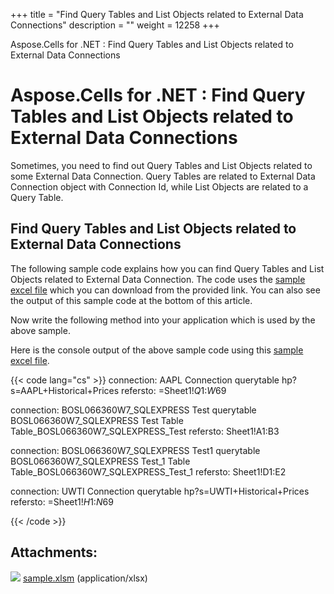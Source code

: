+++
title = "Find Query Tables and List Objects related to External Data Connections" 
description = "" 
weight = 12258 
+++

Aspose.Cells for .NET : Find Query Tables and List Objects related to External Data Connections  

# Aspose.Cells for .NET : Find Query Tables and List Objects related to External Data Connections


Sometimes, you need to find out Query Tables and List Objects related to some External Data Connection. Query Tables are related to External Data Connection object with Connection Id, while List Objects are related to a Query Table.

## Find Query Tables and List Objects related to External Data Connections

The following sample code explains how you can find Query Tables and List Objects related to External Data Connection. The code uses the [sample excel file](https://docs2.aspose.com/cells/net/attachments/5024993/5115493.xlsm) which you can download from the provided link. You can also see the output of this sample code at the bottom of this article.

Now write the following method into your application which is used by the above sample.

Here is the console output of the above sample code using this [sample excel file](https://docs2.aspose.com/cells/net/attachments/5024993/5115493.xlsm).

{{< code lang="cs" >}}
connection: AAPL Connection
querytable hp?s=AAPL+Historical+Prices
refersto: =Sheet1!$Q$1:$W$69

connection: BOSL066360W7_SQLEXPRESS Test
querytable BOSL066360W7_SQLEXPRESS Test
Table Table_BOSL066360W7_SQLEXPRESS_Test
refersto: Sheet1!A1:B3

connection: BOSL066360W7_SQLEXPRESS Test1
querytable BOSL066360W7_SQLEXPRESS Test_1
Table Table_BOSL066360W7_SQLEXPRESS_Test_1
refersto: Sheet1!D1:E2

connection: UWTI Connection
querytable hp?s=UWTI+Historical+Prices
refersto: =Sheet1!$H$1:$N$69

{{< /code >}}

## Attachments:

![](https://docs2.aspose.com/cells/net/images/icons/bullet_blue.gif) [sample.xlsm](https://docs2.aspose.com/cells/net/attachments/5024993/5115493.xlsm) (application/xlsx)  

